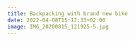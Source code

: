 ```yaml
---
title: Backpacking with brand new bike
date: 2022-04-08T15:17:33+02:00
image: IMG_20200815_121925-5.jpg
---
```


